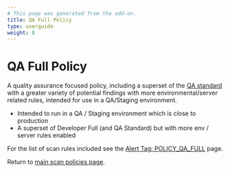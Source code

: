 ```yaml
---
# This page was generated from the add-on.
title: QA Full Policy
type: userguide
weight: 8
---
```


# QA Full Policy

A quality assurance focused policy, including a superset of the [QA standard](/docs/desktop/addons/scan-policies/policy-qa-std/) with a greater variety of potential findings with more environmental/server related rules, intended for use in a QA/Staging environment.

* Intended to run in a QA / Staging environment which is close to production
* A superset of Developer Full (and QA Standard) but with more env / server rules enabled


For the list of scan rules included see the [Alert Tag: POLICY_QA_FULL](/alerttags/policy_qa_full/) page.


Return to [main scan policies page](/docs/desktop/addons/scan-policies/).
